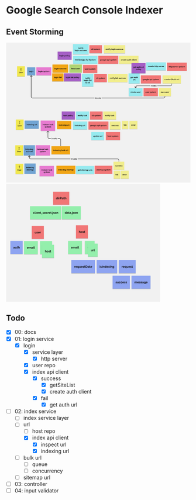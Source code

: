# Google Search Console Indexer

## Event Storming
![1699690208086](image/PORTFOLIO/1699690208086.png)
![1699690223541](image/PORTFOLIO/1699690223541.png)
## Todo

- [X] 00: docs
- [X] 01: login service
  - [X] login
    - [X] service layer
        - [X] http server
    - [X] user repo
    - [X] index api client
      - [X] success
        - [X] getSiteList
        - [X] create auth client
      - [X] fail
        - [X] get auth url
- [ ] 02: index service
  - [ ] index service layer
  - [ ] url
    - [ ] host repo
    - [X] index api client
      - [X] inspect url
      - [X] indexing url
  - [ ] bulk url
    - [ ] queue
    - [ ] concurrency
  - [ ] sitemap url
- [ ] 03: controller
- [ ] 04: input validator
